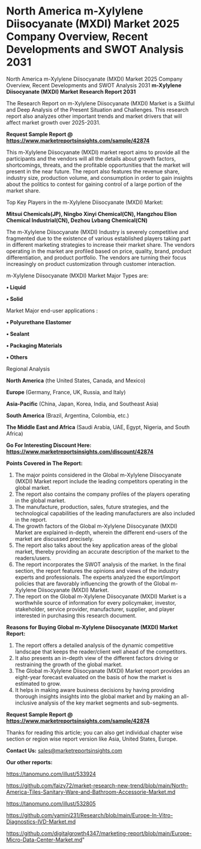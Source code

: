 # North America m-Xylylene Diisocyanate (MXDI) Market 2025 Company Overview, Recent Developments and SWOT Analysis 2031
North America m-Xylylene Diisocyanate (MXDI) Market 2025 Company Overview, Recent Developments and SWOT Analysis 2031
<strong>m-Xylylene Diisocyanate (MXDI) Market Research Report 2031</strong>

The Research Report on m-Xylylene Diisocyanate (MXDI) Market is a Skillful and Deep Analysis of the Present Situation and Challenges. This research report also analyzes other important trends and market drivers that will affect market growth over 2025-2031.

<strong>Request Sample Report @ <a href=https://www.marketreportsinsights.com/sample/42874>https://www.marketreportsinsights.com/sample/42874</a></strong>

This m-Xylylene Diisocyanate (MXDI) market report aims to provide all the participants and the vendors will all the details about growth factors, shortcomings, threats, and the profitable opportunities that the market will present in the near future. The report also features the revenue share, industry size, production volume, and consumption in order to gain insights about the politics to contest for gaining control of a large portion of the market share.

Top Key Players in the m-Xylylene Diisocyanate (MXDI) Market:

<strong>Mitsui Chemicals(JP), Ningbo Xinyi Chemical(CN), Hangzhou Elion Chemical Industrial(CN), Dezhou Lvbang Chemical(CN)</strong>

The m-Xylylene Diisocyanate (MXDI) Industry is severely competitive and fragmented due to the existence of various established players taking part in different marketing strategies to increase their market share. The vendors operating in the market are profiled based on price, quality, brand, product differentiation, and product portfolio. The vendors are turning their focus increasingly on product customization through customer interaction.

m-Xylylene Diisocyanate (MXDI) Market Major Types are:

<strong>•  Liquid

•  Solid</strong>

Market Major end-user applications :

<strong>•  Polyurethane Elastomer

•  Sealant

•  Packaging Materials

•  Others</strong>

Regional Analysis

</u><strong><b>North America</b></strong> (the United States, Canada, and Mexico)

<strong><b>Europe </b></strong>(Germany, France, UK, Russia, and Italy)

<strong><b>Asia-Pacific</b></strong> (China, Japan, Korea, India, and Southeast Asia)

<strong><b>South America</b></strong> (Brazil, Argentina, Colombia, etc.)

<strong><b>The Middle East and Africa</b></strong> (Saudi Arabia, UAE, Egypt, Nigeria, and South Africa)

<strong>Go For Interesting Discount Here: <a href=https://www.marketreportsinsights.com/discount/42874>https://www.marketreportsinsights.com/discount/42874</a></strong>

<strong>Points Covered in The Report:</strong>
<ol>
  <li>The major points considered in the Global m-Xylylene Diisocyanate (MXDI) Market report include the leading competitors operating in the global market.</li>
  <li>The report also contains the company profiles of the players operating in the global market.</li>
  <li>The manufacture, production, sales, future strategies, and the technological capabilities of the leading manufacturers are also included in the report.</li>
  <li>The growth factors of the Global m-Xylylene Diisocyanate (MXDI) Market are explained in-depth, wherein the different end-users of the market are discussed precisely.</li>
  <li>The report also talks about the key application areas of the global market, thereby providing an accurate description of the market to the readers/users.</li>
  <li>The report incorporates the SWOT analysis of the market. In the final section, the report features the opinions and views of the industry experts and professionals. The experts analyzed the export/import policies that are favorably influencing the growth of the Global m-Xylylene Diisocyanate (MXDI) Market.</li>
  <li>The report on the Global m-Xylylene Diisocyanate (MXDI) Market is a worthwhile source of information for every policymaker, investor, stakeholder, service provider, manufacturer, supplier, and player interested in purchasing this research document.</li>
</ol>
<strong>Reasons for Buying Global m-Xylylene Diisocyanate (MXDI) Market Report:</strong>

<ol>
  <li>The report offers a detailed analysis of the dynamic competitive landscape that keeps the reader/client well ahead of the competitors.</li>
  <li>It also presents an in-depth view of the different factors driving or restraining the growth of the global market.</li>
  <li>The Global m-Xylylene Diisocyanate (MXDI) Market report provides an eight-year forecast evaluated on the basis of how the market is estimated to grow.</li>
  <li>It helps in making aware business decisions by having providing thorough insights insights into the global market and by making an all-inclusive analysis of the key market segments and sub-segments.</li>
</ol>
<strong>Request Sample Report @ <a href=https://www.marketreportsinsights.com/sample/42874>https://www.marketreportsinsights.com/sample/42874</a></strong>


Thanks for reading this article; you can also get individual chapter wise section or region wise report version like Asia, United States, Europe.

<strong>Contact Us:</strong>
sales@marketreportsinsights.com

<strong>Our other reports:</strong>

<a href=https://tanomuno.com/illust/533924>https://tanomuno.com/illust/533924</a>

<a href=https://github.com/faizy72/market-research-new-trend/blob/main/North-America-Tiles-Sanitary-Ware-and-Bathroom-Accessorie-Market.md>https://github.com/faizy72/market-research-new-trend/blob/main/North-America-Tiles-Sanitary-Ware-and-Bathroom-Accessorie-Market.md</a>

<a href=https://tanomuno.com/illust/532805>https://tanomuno.com/illust/532805</a>

<a href=https://github.com/yamini231/Research/blob/main/Europe-In-Vitro-Diagnostics-IVD-Market.md>https://github.com/yamini231/Research/blob/main/Europe-In-Vitro-Diagnostics-IVD-Market.md</a>

<a href=https://github.com/digitalgrowth4347/marketing-report/blob/main/Europe-Micro-Data-Center-Market.md>https://github.com/digitalgrowth4347/marketing-report/blob/main/Europe-Micro-Data-Center-Market.md</a>"
